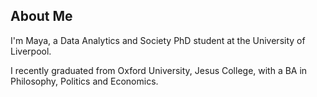 ## About Me

I'm Maya, a Data Analytics and Society PhD student at the University of Liverpool. 

I recently graduated from Oxford University, Jesus College, with a BA in Philosophy, Politics and Economics. 







